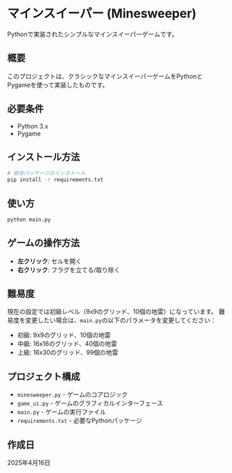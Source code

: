 # マインスイーパー (Minesweeper)

Pythonで実装されたシンプルなマインスイーパーゲームです。

## 概要

このプロジェクトは、クラシックなマインスイーパーゲームをPythonとPygameを使って実装したものです。

## 必要条件

- Python 3.x
- Pygame

## インストール方法

```bash
# 依存パッケージのインストール
pip install -r requirements.txt
```

## 使い方

```bash
python main.py
```

## ゲームの操作方法

- **左クリック**: セルを開く
- **右クリック**: フラグを立てる/取り除く

## 難易度

現在の設定では初級レベル（9x9のグリッド、10個の地雷）になっています。
難易度を変更したい場合は、`main.py`の以下のパラメータを変更してください：

- 初級: 9x9のグリッド、10個の地雷
- 中級: 16x16のグリッド、40個の地雷
- 上級: 16x30のグリッド、99個の地雷

## プロジェクト構成

- `minesweeper.py` - ゲームのコアロジック
- `game_ui.py` - ゲームのグラフィカルインターフェース
- `main.py` - ゲームの実行ファイル
- `requirements.txt` - 必要なPythonパッケージ

## 作成日

2025年4月16日